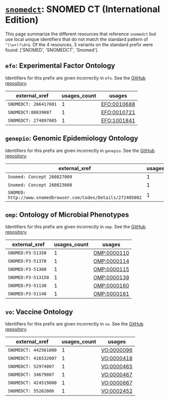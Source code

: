 # [`snomedct`](https://bioregistry.io/snomedct): SNOMED CT (International Edition)

This page summarize the different resources that reference `snomedct`
but use local unique identifiers that do not match the standard pattern of
`^(\w+)?\d+$`. Of the 4 resources,
3 variants on the standard prefix were found: ['SNOMED', 'SNOMEDCT', 'Snomed'].

## `efo`: Experimental Factor Ontology

Identifiers for this prefix are given incorrectly in `efo`. See the [GitHub repository](https://github.com/EBISPOT/efo/).

| external_xref         |   usages_count | usages                                              |
|-----------------------|----------------|-----------------------------------------------------|
| `SNOMEDCT: 266417001` |              1 | [EFO:0010688](http://www.ebi.ac.uk/efo/EFO_0010688) |
| `SNOMEDCT:88039007 `  |              1 | [EFO:0010721](http://www.ebi.ac.uk/efo/EFO_0010721) |
| `SNOMEDCT: 274897005` |              1 | [EFO:1001841](http://www.ebi.ac.uk/efo/EFO_1001841) |

## `genepio`: Genomic Epidemiology Ontology

Identifiers for this prefix are given incorrectly in `genepio`. See the [GitHub repository](https://github.com/GenEpiO/genepio).

| external_xref                                                  |   usages_count | usages                                                            |
|----------------------------------------------------------------|----------------|-------------------------------------------------------------------|
| `Snomed: Concept 260827009`                                    |              1 | [GENEPIO:0001076](http://purl.obolibrary.org/obo/GENEPIO_0001076) |
| `Snomed: Concept 260823008`                                    |              1 | [GENEPIO:0001077](http://purl.obolibrary.org/obo/GENEPIO_0001077) |
| `SNOMED: http://www.snomedbrowser.com/Codes/Details/272405002` |              1 | [GENEPIO:0001719](http://purl.obolibrary.org/obo/GENEPIO_0001719) |

## `omp`: Ontology of Microbial Phenotypes

Identifiers for this prefix are given incorrectly in `omp`. See the [GitHub repository](https://github.com/microbialphenotypes/OMP-ontology).

| external_xref      |   usages_count | usages                                                    |
|--------------------|----------------|-----------------------------------------------------------|
| `SNOMED:P3-51350`  |              1 | [OMP:0000110](http://purl.obolibrary.org/obo/OMP_0000110) |
| `SNOMED:P3-51370`  |              1 | [OMP:0000114](http://purl.obolibrary.org/obo/OMP_0000114) |
| `SNOMED:P3-51360`  |              1 | [OMP:0000115](http://purl.obolibrary.org/obo/OMP_0000115) |
| `SNOMED:P3-513150` |              1 | [OMP:0000139](http://purl.obolibrary.org/obo/OMP_0000139) |
| `SNOMED:P3-51130`  |              1 | [OMP:0000160](http://purl.obolibrary.org/obo/OMP_0000160) |
| `SNOMED:P3-51140`  |              1 | [OMP:0000161](http://purl.obolibrary.org/obo/OMP_0000161) |

## `vo`: Vaccine Ontology

Identifiers for this prefix are given incorrectly in `vo`. See the [GitHub repository](https://github.com/vaccineontology/VO).

| external_xref         |   usages_count | usages                                                  |
|-----------------------|----------------|---------------------------------------------------------|
| `SNOMEDCT: 442561000` |              1 | [VO:0000096](http://purl.obolibrary.org/obo/VO_0000096) |
| `SNOMEDCT: 416532007` |              1 | [VO:0000418](http://purl.obolibrary.org/obo/VO_0000418) |
| `SNOMEDCT: 52974007`  |              1 | [VO:0000465](http://purl.obolibrary.org/obo/VO_0000465) |
| `SNOMEDCT: 34679007`  |              1 | [VO:0000467](http://purl.obolibrary.org/obo/VO_0000467) |
| `SNOMEDCT: 424519000` |              1 | [VO:0000667](http://purl.obolibrary.org/obo/VO_0000667) |
| `SNOMEDCT: 55262006`  |              1 | [VO:0002452](http://purl.obolibrary.org/obo/VO_0002452) |

